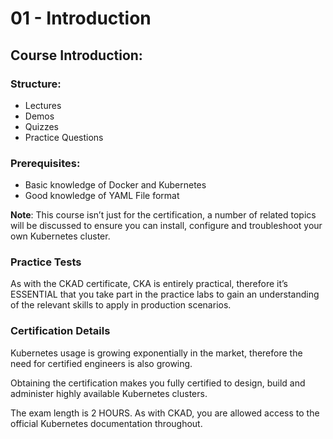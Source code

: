 # 01 - Introduction
## Course Introduction:
### Structure:
-	Lectures
-	Demos
-	Quizzes
-	Practice Questions

### Prerequisites:
- 	Basic knowledge of Docker and Kubernetes
- 	Good knowledge of YAML File format

**Note**: This course isn’t just for the certification, a number of related topics will be discussed to ensure you can install, configure and troubleshoot your own Kubernetes cluster.

### Practice Tests
As with the CKAD certificate, CKA is entirely practical, therefore it’s ESSENTIAL that you take part in the practice labs to gain an understanding of the relevant skills to apply in production scenarios.

### Certification Details
Kubernetes usage is growing exponentially in the market, therefore the need for certified engineers is also growing.

Obtaining the certification makes you fully certified to design, build and administer highly available Kubernetes clusters.

The exam length is 2 HOURS. As with CKAD, you are allowed access to the official Kubernetes documentation throughout.
